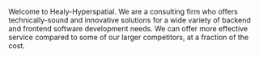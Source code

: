 Welcome to Healy-Hyperspatial. We are a consulting firm who offers technically-sound and innovative solutions for a wide variety of backend and frontend software development needs. We can offer more effective service compared to some of our larger competitors, at a fraction of the cost. 
